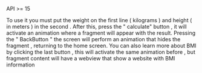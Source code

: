 API >= 15

  To use it you must put the weight on the first line ( kilograms ) and height ( in meters ) in the second . After this, press the " calculate" button , it will activate an animation where a fragment will appear with the result.
Pressing the " BackButton " the screen will perform an animation that hides the fragment , returning to the home screen.
  You can also learn more about BMI by clicking the last button , this will activate the same animation before , but
fragment content will have a webview that show a website with BMI information

